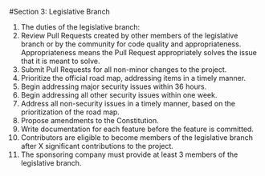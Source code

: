#Section 3: Legislative Branch
1. The duties of the legislative branch:
  1. Review Pull Requests created by other members of the legislative branch or by the community for code quality and appropriateness. Appropriateness means the Pull Request appropriately solves the issue that it is meant to solve.
  2. Submit Pull Requests for all non-minor changes to the project.
  3. Prioritize the official road map, addressing items in a timely manner.
  4. Begin addressing major security issues within 36 hours.
  5. Begin addressing all other security issues within one week.
  6. Address all non-security issues in a timely manner, based on the prioritization of the road map.
  7. Propose amendments to the Constitution.
  8. Write documentation for each feature before the feature is committed.
2. Contributors are eligible to become members of the legislative branch after X significant contributions to the project.
3. The sponsoring company must provide at least 3 members of the legislative branch.
